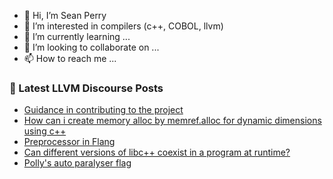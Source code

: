 - 👋 Hi, I’m Sean Perry
- 👀 I’m interested in compilers (c++, COBOL, llvm)
- 🌱 I’m currently learning ...
- 💞️ I’m looking to collaborate on ...
- 📫 How to reach me ...

<!---
s66perry/s66perry is a ✨ special ✨ repository because its `README.md` (this file) appears on your GitHub profile.
You can click the Preview link to take a look at your changes.
--->
### 📕 Latest LLVM Discourse Posts

<!-- DISCOURSE-LLVM:START -->
- [Guidance in contributing to the project](https://discourse.llvm.org/t/guidance-in-contributing-to-the-project/69008?page=2#post_30)
- [How can i create memory alloc by memref.alloc for dynamic dimensions using c++](https://discourse.llvm.org/t/how-can-i-create-memory-alloc-by-memref-alloc-for-dynamic-dimensions-using-c/69318#post_1)
- [Preprocessor in Flang](https://discourse.llvm.org/t/preprocessor-in-flang/69311#post_7)
- [Can different versions of libc++ coexist in a program at runtime?](https://discourse.llvm.org/t/can-different-versions-of-libc-coexist-in-a-program-at-runtime/69302#post_4)
- [Polly&#39;s auto paralyser flag](https://discourse.llvm.org/t/pollys-auto-paralyser-flag/69307#post_2)
<!-- DISCOURSE-LLVM:END -->
